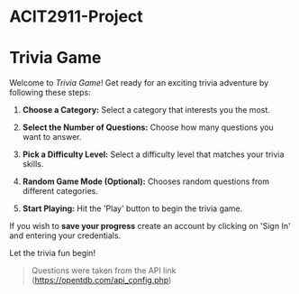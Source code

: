 <h1>ACIT2911-Project</h1>

# Trivia Game

Welcome to *Trivia Game*! Get ready for an exciting trivia adventure by following these steps:

1. **Choose a Category:** Select a category that interests you the most.
   
2. **Select the Number of Questions:** Choose how many questions you want to answer.
   
3. **Pick a Difficulty Level:** Select a difficulty level that matches your trivia skills.

4. **Random Game Mode (Optional):** Chooses random questions from different categories.

5. **Start Playing:** Hit the 'Play' button to begin the trivia game.

If you wish to __save your progress__ create an account by clicking on 'Sign In' and entering your credentials.

Let the trivia fun begin!
 
>Questions were taken from the API link (https://opentdb.com/api_config.php)
